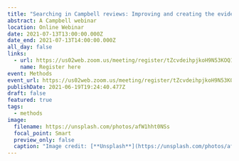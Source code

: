 ```yaml
---
title: "Searching in Campbell reviews: Improving and creating the evidence base"
abstract: A Campbell webinar
location: Online Webinar
date: 2021-07-13T13:00:00.000Z
date_end: 2021-07-13T14:00:00.000Z
all_day: false
links:
  - url: https://us02web.zoom.us/meeting/register/tZcvdeihpjkoH9N53KOQ1acv7MRkBkLUCH-a
    name: Register here
event: Methods
event_url: https://us02web.zoom.us/meeting/register/tZcvdeihpjkoH9N53KOQ1acv7MRkBkLUCH-a
publishDate: 2021-06-19T19:24:40.477Z
draft: false
featured: true
tags:
  - methods
image:
  filename: https://unsplash.com/photos/afW1hht0NSs
  focal_point: Smart
  preview_only: false
  caption: "Image credit: [**Unsplash**](https://unsplash.com/photos/afW1hht0NSs)"
---
```

